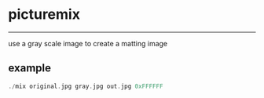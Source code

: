 # picturemix
------
use a gray scale image to create a matting image 

## example
```c++
./mix original.jpg gray.jpg out.jpg 0xFFFFFF
```

